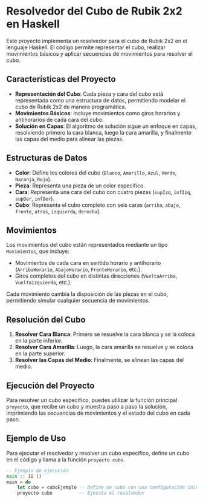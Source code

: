 # Resolvedor del Cubo de Rubik 2x2 en Haskell

Este proyecto implementa un resolvedor para el cubo de Rubik 2x2 en el lenguaje Haskell. El código permite representar el cubo, realizar movimientos básicos y aplicar secuencias de movimientos para resolver el cubo.

## Características del Proyecto

- **Representación del Cubo**: Cada pieza y cara del cubo está representada como una estructura de datos, permitiendo modelar el cubo de Rubik 2x2 de manera programática.
- **Movimientos Básicos**: Incluye movimientos como giros horarios y antihorarios de cada cara del cubo.
- **Solución en Capas**: El algoritmo de solución sigue un enfoque en capas, resolviendo primero la cara blanca, luego la cara amarilla, y finalmente las capas del medio para alinear las piezas.

## Estructuras de Datos

- **Color**: Define los colores del cubo (`Blanco`, `Amarillo`, `Azul`, `Verde`, `Naranja`, `Rojo`).
- **Pieza**: Representa una pieza de un color específico.
- **Cara**: Representa una cara del cubo con cuatro piezas (`supIzq`, `infIzq`, `supDer`, `infDer`).
- **Cubo**: Representa el cubo completo con seis caras (`arriba`, `abajo`, `frente`, `atras`, `izquierda`, `derecha`).

## Movimientos

Los movimientos del cubo están representados mediante un tipo `Movimientos`, que incluye:

- Movimientos de cada cara en sentido horario y antihorario (`ArribaHorario`, `AbajoHorario`, `FrenteHorario`, etc.).
- Giros completos del cubo en distintas direcciones (`VueltaArriba`, `VueltaIzquierda`, etc.).

Cada movimiento cambia la disposición de las piezas en el cubo, permitiendo simular cualquier secuencia de movimientos.

## Resolución del Cubo

1. **Resolver Cara Blanca**: Primero se resuelve la cara blanca y se la coloca en la parte inferior.
2. **Resolver Cara Amarilla**: Luego, la cara amarilla se resuelve y se coloca en la parte superior.
3. **Resolver las Capas del Medio**: Finalmente, se alinean las capas del medio.

## Ejecución del Proyecto

Para resolver un cubo específico, puedes utilizar la función principal `proyecto`, que recibe un cubo y muestra paso a paso la solución, imprimiendo las secuencias de movimientos y el estado del cubo en cada paso.

## Ejemplo de Uso

Para ejecutar el resolvedor y resolver un cubo específico, define un cubo en el código y llama a la función `proyecto cubo`.

```haskell
-- Ejemplo de ejecución
main :: IO ()
main = do
    let cubo = cuboEjemplo -- Define un cubo con una configuración inicial
    proyecto cubo          -- Ejecuta el resolvedor
